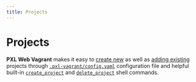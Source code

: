 ```yaml
---
title: Projects
---
```


# Projects

**PXL Web Vagrant** makes it easy to [create new](/projects/create-new.html) as well as [adding existing](/projects/add-existing.html) projects through [`.pxl-vagrant/config.yaml`](/projects/configuration.html#config-yaml) configuration file and helpful built-in [`create_project`](/projects/commands.html#create-project) and [`delete_project`](/projects/commands.html#delete-project) shell commands.

